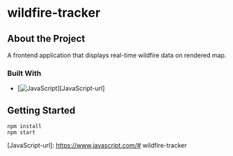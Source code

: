 # wildfire-tracker

<!-- ABOUT THE PROJECT -->
## About the Project

A frontend application that displays real-time wildfire data on rendered map.



### Built With

* [![JavaScript][javascript.com]][JavaScript-url]



<!-- GETTING STARTED -->
## Getting Started

```
npm install
npm start
```



<!-- MARKDOWN LINKS & IMAGES -->
<!-- https://www.markdownguide.org/basic-syntax/#reference-style-links -->
[javascript.com]: https://img.shields.io/badge/logo-javascript-blue?logo=javascript
[JavaScript-url]: https://www.javascript.com/#   w i l d f i r e - t r a c k e r  
 